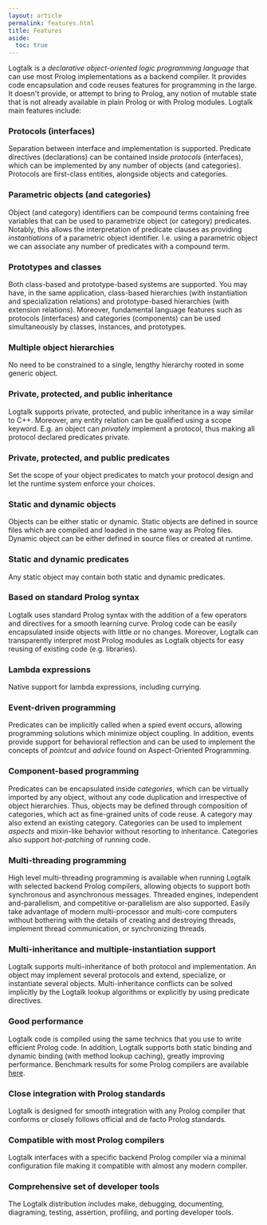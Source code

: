 ```yaml
---
layout: article
permalink: features.html
title: Features
aside:
  toc: true
---
```


Logtalk is a  *declarative object-oriented logic programming language* that
can use most Prolog implementations as a backend compiler. It provides code
encapsulation and code reuses features for programming in the large. It
doesn\'t provide, or attempt to bring to Prolog, any notion of mutable state
that is not already available in plain Prolog or with Prolog modules. Logtalk
main features include:


### Protocols (interfaces)

Separation between interface and implementation is supported. Predicate
directives (declarations) can be contained inside *protocols* (interfaces),
which can be implemented by any number of objects (and categories). Protocols
are first-class entities, alongside objects and categories.


### Parametric objects (and categories)

Object (and category) identifiers can be compound terms containing free
variables that can be used to parametrize object (or category) predicates.
Notably, this allows the interpretation of predicate clauses as providing
*instantiations* of a parametric object identifier. I.e. using a parametric
object we can associate any number of predicates with a compound term.


### Prototypes and classes

Both class-based and prototype-based systems are supported.
You may have, in the same application, class-based hierarchies
(with instantiation and specialization relations) and
prototype-based hierarchies (with extension relations). Moreover,
fundamental language features such as protocols (interfaces) and
categories (components) can be used simultaneously by classes,
instances, and prototypes.


### Multiple object hierarchies

No need to be constrained to a single, lengthy hierarchy rooted in
some generic object.


### Private, protected, and public inheritance

Logtalk supports private, protected, and public inheritance in a
way similar to C++. Moreover, any entity relation can be qualified
using a scope keyword. E.g. an object can *privately* implement a
protocol, thus making all protocol declared predicates private.


### Private, protected, and public predicates

Set the scope of your object predicates to match your protocol
design and let the runtime system enforce your choices.


### Static and dynamic objects

Objects can be either static or dynamic. Static objects are
defined in source files which are compiled and loaded in the same
way as Prolog files. Dynamic object can be either defined in
source files or created at runtime.


### Static and dynamic predicates

Any static object may contain both static and dynamic predicates.


### Based on standard Prolog syntax

Logtalk uses standard Prolog syntax with the addition of a few
operators and directives for a smooth learning curve. Prolog code
can be easily encapsulated inside objects with little or no
changes. Moreover, Logtalk can transparently interpret most Prolog
modules as Logtalk objects for easy reusing of existing code (e.g.
libraries).


### Lambda expressions

Native support for lambda expressions, including currying.


### Event-driven programming

Predicates can be implicitly called when a spied event occurs,
allowing programming solutions which minimize object coupling. In
addition, events provide support for behavioral reflection and can
be used to implement the concepts of *pointcut* and *advice* found
on Aspect-Oriented Programming.


### Component-based programming

Predicates can be encapsulated inside *categories*, which can be
virtually imported by any object, without any code duplication and
irrespective of object hierarchies. Thus, objects may be defined
through composition of categories, which act as fine-grained units
of code reuse. A category may also extend an existing category.
Categories can be used to implement *aspects* and mixin-like
behavior without resorting to inheritance. Categories also support
*hot-patching* of running code.


### Multi-threading programming

High level multi-threading programming is available when running
Logtalk with selected backend Prolog compilers, allowing objects
to support both synchronous and asynchronous messages. Threaded
engines, independent and-parallelism, and competitive
or-parallelism are also supported. Easily take advantage of modern
multi-processor and multi-core computers without bothering with
the details of creating and destroying threads, implement thread
communication, or synchronizing threads.


### Multi-inheritance and multiple-instantiation support

Logtalk supports multi-inheritance of both protocol and
implementation. An object may implement several protocols and
extend, specialize, or instantiate several objects.
Multi-inheritance conflicts can be solved implicitly by the
Logtalk lookup algorithms or explicitly by using predicate
directives.


### Good performance

Logtalk code is compiled using the same technics that you use to
write efficient Prolog code. In addition, Logtalk supports both
static binding and dynamic binding (with method lookup caching),
greatly improving performance. Benchmark results for some Prolog
compilers are available [here](performance.html).


### Close integration with Prolog standards

Logtalk is designed for smooth integration with any Prolog
compiler that conforms or closely follows official and de facto
Prolog standards.


### Compatible with most Prolog compilers

Logtalk interfaces with a specific backend Prolog compiler via a
minimal configuration file making it compatible with almost any
modern compiler.


### Comprehensive set of developer tools

The Logtalk distribution includes make, debugging, documenting,
diagraming, testing, assertion, profiling, and porting developer
tools.
